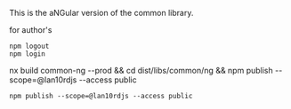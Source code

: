 This is the aNGular version of the common library.




for author's
~~~~~~~~~~~~~~~~~~~~~~~~~~~~~~~~~~~~~~~~~~~~~~
npm logout
npm login
~~~~~~~~~~~~~~~~~~~~~~~~~~~~~~~~~~~~~~~~~~~~~~
nx build common-ng --prod && cd dist/libs/common/ng && npm publish --scope=@lan10rdjs --access public
~~~~~~~~~~~~~~~~~~~~~~~~~~~~~~~~~~~~~~~~~~~~~~
npm publish --scope=@lan10rdjs --access public
~~~~~~~~~~~~~~~~~~~~~~~~~~~~~~~~~~~~~~~~~~~~~~